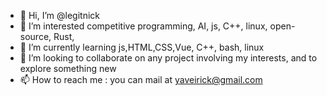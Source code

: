 - 👋 Hi, I’m @legitnick
- 👀 I’m interested competitive programming, AI, js, C++, linux, open-source, Rust, 
- 🌱 I’m currently learning js,HTML,CSS,Vue, C++, bash, linux
- 💞️ I’m looking to collaborate on any project involving my interests, and to explore something new 
- 📫 How to reach me : you can mail at yaveirick@gmail.com

<!---
legitnick/legitnick is a ✨ special ✨ repository because its `README.md` (this file) appears on your GitHub profile.
You can click the Preview link to take a look at your changes.
--->

